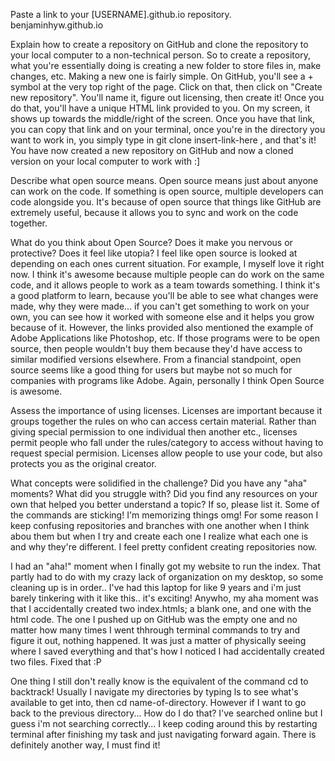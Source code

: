 Paste a link to your [USERNAME].github.io repository.
benjaminhyw.github.io

Explain how to create a repository on GitHub and clone the repository to your local computer to a non-technical person.
So to create a repository, what you're essentially doing is creating a new folder to store files in, make changes, etc.  Making a new one is fairly simple.  On GitHub, you'll see a + symbol at the very top right of the page.  Click on that, then click on "Create new repository".  You'll name it, figure out licensing, then create it!  Once you do that, you'll have a unique HTML link provided to you.  On my screen, it shows up towards the middle/right of the screen.
Once you have that link, you can copy that link and on your terminal, once you're in the directory you want to work in, you simply type in git clone insert-link-here , and that's it!  You have now created a new repository on GitHub and now a cloned version on your local computer to work with :]

Describe what open source means.
Open source means just about anyone can work on the code.  If something is open source, multiple developers can code alongside you.  It's because of open source that things like GitHub are extremely useful, because it allows you to sync and work on the code together.

What do you think about Open Source? Does it make you nervous or protective? Does it feel like utopia?
I feel like open source is looked at depending on each ones current situation.  For example, I myself love it right now.  I think it's awesome because multiple people can do work on the same code, and it allows people to work as a team towards something.  I think it's a good platform to learn, because you'll be able to see what changes were made, why they were made... if you can't get something to work on your own, you can see how it worked with someone else and it helps you grow because of it.
However, the links provided also mentioned the example of Adobe Applications like Photoshop, etc.  If those programs were to be open source, then people wouldn't buy them because they'd have access to similar modified versions elsewhere.  From a financial standpoint, open source seems like a good thing for users but maybe not so much for companies with programs like Adobe.  Again, personally I think Open Source is awesome.

Assess the importance of using licenses.
Licenses are important because it groups together the rules on who can access certain material.  Rather than giving special permission to one individual then another etc., licenses permit people who fall under the rules/category to access without having to request special permision.  Licenses allow people to use your code, but also protects you as the original creator.

What concepts were solidified in the challenge? Did you have any "aha" moments? What did you struggle with?
Did you find any resources on your own that helped you better understand a topic? If so, please list it.
Some of the commands are sticking!  I'm memorizing things omg!  For some reason I keep confusing repositories and branches with one another when I think abou them but when I try and create each one I realize what each one is and why they're different.  I feel pretty confident creating repositories now.

I had an "aha!" moment when I finally got my website to run the index.  That partly had to do with my crazy lack of organization on my desktop, so some cleaning up is in order.. I've had this laptop for like 9 years and i'm just barely tinkering with it like this.. it's exciting!  Anywho, my aha moment was that I accidentally created two index.htmls; a blank one, and one with the html code.  The one I pushed up on GitHub was the empty one and no matter how many times I went thhrough terminal commands to try and figure it out, nothing happened.  It was just a matter of physically seeing where I saved everything and that's how I noticed I had accidentally created two files.  Fixed that :P

One thing I still don't really know is the equivalent of the command cd to backtrack!  Usually I navigate my directories by typing ls to see what's available to get into, then cd name-of-directory.  However if I want to go back to the previous directory... How do I do that?  I've searched online but I guess i'm not searching correctly... I keep coding around this by restarting terminal after finishing my task and just navigating forward again.  There is definitely another way, I must find it!
